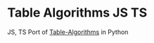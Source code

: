 # Table Algorithms JS TS
JS, TS Port of [Table-Algorithms](https://github.com/Pomid0rchik/Table-Algorithms) in Python
